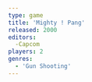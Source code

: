 ```yaml
---
type: game
title: 'Mighty ! Pang'
released: 2000
editors: 
  -Capcom
players: 2
genres:
  - 'Gun Shooting'
---
```


